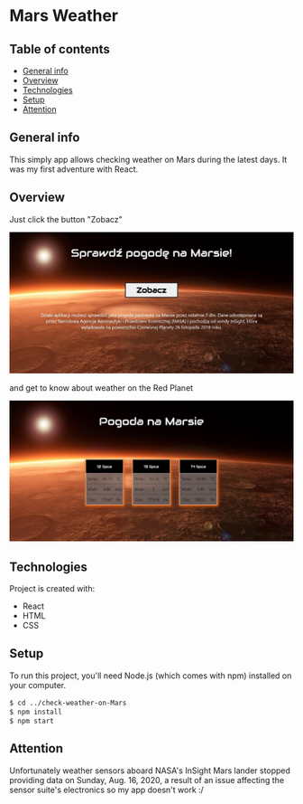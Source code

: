 # Mars Weather
## Table of contents
* [General info](#general-info)
* [Overview](#overwiev)
* [Technologies](#technologies)
* [Setup](#setup)
* [Attention](#attention)

## General info
This simply app allows checking weather on Mars during the latest days. It was my first adventure with React.

## Overview
Just click the button "Zobacz"

![Algorithm schema](./src/images/mars_first_side_min.jpg)

and get to know about weather on the Red Planet

![Algorithm schema](./src/images/mars_weather.jpg)

## Technologies
Project is created with:
* React
* HTML
* CSS

## Setup
To run this project, you'll need Node.js (which comes with npm) installed on your computer. 
```
$ cd ../check-weather-on-Mars
$ npm install
$ npm start
```
## Attention
Unfortunately weather sensors aboard NASA's InSight Mars lander stopped providing data on Sunday, Aug. 16, 2020, a result of an issue affecting the sensor suite's electronics so my app doesn't work :/

